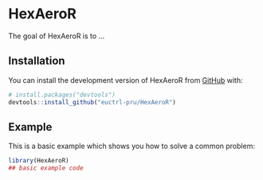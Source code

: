 # HexAeroR

<!-- badges: start -->

<!-- badges: end -->

The goal of HexAeroR is to ...

## Installation

You can install the development version of HexAeroR from [GitHub](https://github.com/) with:

``` r
# install.packages("devtools")
devtools::install_github("euctrl-pru/HexAeroR")
```

## Example

This is a basic example which shows you how to solve a common problem:

``` r
library(HexAeroR)
## basic example code
```
